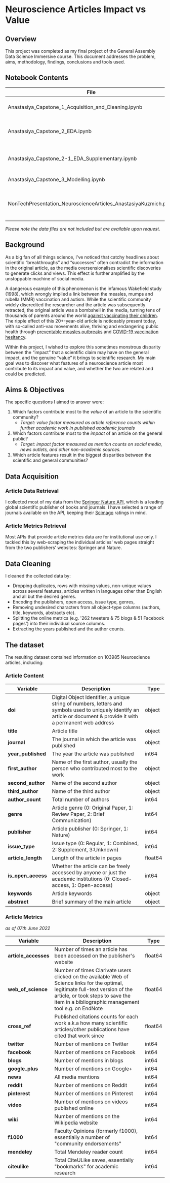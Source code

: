 # Neuroscience Articles Impact vs Value
## **Overview**

This project was completed as my final project of the General Assembly Data Science Immersive course. This document addresses the problem, aims, methodology, findings, conclusions and tools used.

## **Notebook Contents**

| File      | Contents |
| ----------- | ----------- |
| Anastasiya_Capstone_1_Acquisition_and_Cleaning.ipynb      | Acquisition and cleaning notebook       |
| Anastasiya_Capstone_2_EDA.ipynb   | Exploratory Data Analysis (EDA) Notebook        |
| Anastasiya_Capstone_2-1_EDA_Supplementary.ipynb  | Supplementary EDA: Modelling Topics by Decade        |
| Anastasiya_Capstone_3_Modelling.ipynb   | Modelling & results        |
| NonTechPresentation_NeuroscienceArticles_AnastasiyaKuzmich.ppsx   | A non-technical PowerPoint show recording        |

*Please note the data files are not included but are available upon request.*

## **Background**

As a big fan of all things science, I've noticed that catchy headlines about scientific “breakthroughs” and “successes” often contradict the information in the original article, as the media oversensionalises scientific discoveries to generate clicks and views. This effect is further amplified by the unstoppable machine of social media.

A dangerous example of this phenomenon is the infamous Wakefield study (1998), which wrongly implied a link between the measles, mumps and rubella (MMR) vaccination and autism. While the scientific community widely discredited the researcher and the article was subsequently retracted, the original article was a bombshell in the media, turning tens of thousands of parents around the world [against vaccinating their children](https://journals.plos.org/plosone/article?id=10.1371/journal.pone.0256395). The ripple effect of this 20+-year-old article is noticeably present today, with so-called anti-vax movements alive, thriving and endangering public health through [preventable measles outbreaks](https://www.ncbi.nlm.nih.gov/pmc/articles/PMC5489284/) and [COVID-19 vaccination hesitancy](https://journals.plos.org/plosone/article?id=10.1371/journal.pone.0264019).

Within this project, I wished to explore this sometimes monstrous disparity between the “impact” that a scientific claim may have on the general impact, and the genuine “value” it brings to scientific research. My main goal was to discover what features of a neuroscience article most contribute to its impact and value, and whether the two are related and could be predicted.

## **Aims & Objectives**

The specific questions I aimed to answer were:

1. Which factors contribute most to the *value* of an article to the scientific community?
    - *Target: value factor measured as article reference counts within further academic work in published academic journals*
2. Which factors contribute most to the *impact* of an article on the general public?
    - *Target: impact factor measured as mention counts on social media, news outlets, and other non-academic sources.*
3. Which article features result in the biggest disparities between the scientific and general communities?

## **Data Acquisition**

### **Article Data Retrieval**

I collected most of my data from the [Springer Nature API](https://dev.springernature.com/), which is a leading global scientific publisher of books and journals. I have selected a range of journals available on the API, keeping their [Scimago](https://www.scimagojr.com/journalrank.php?category=2801) ratings in mind.

### **Article Metrics Retrieval**

Most APIs that provide article metrics data are for institutional use only. I tackled this by web-scraping the individual articles' web pages straight from the two publishers’ websites: Springer and Nature.

## Data Cleaning

I cleaned the collected data by:

- Dropping duplicates, rows with missing values, non-unique values across several features, articles written in languages other than English and all but the desired genres.
- Encoding the publishers, open access, issue type, genres,
- Removing undesired characters from all object-type columns (authors, title, keywords, abstracts etc).
- Splitting the onilne metrics (e.g. '262 tweeters & 75 blogs & 51 Facebook pages') into their individual source columns.
- Extracting the years published and the author counts.

## The dataset

The resulting dataset contained information on 103985 Neuroscience articles, including:

### **Article Content**

| Variable      | Description | Type |
| ----------- | ----------- | ----------- |
| **doi** | Digital Object Identifier, a unique string of numbers, letters and symbols used to uniquely identify an article or document & provide it with a permanent web address | object |
|**title**| Article title| object|
|**journal**| The journal in which the article was published |object|
|**year_published**| The year the article was published |int64|
|**first_author**| Name of the first author, usually the person who contributed most to the work |object|
|**second_author**| Name of the second author |object|
|**third_author**|Name of the third author |object|
|**author_count**| Total number of authors |int64|
|**genre**| Article genre (0: Original Paper, 1: Review Paper, 2: Brief Communication) |int64|
|**publisher**| Article publisher (0: Springer, 1: Nature)|int64|
|**issue_type**| Issue type (0: Regular, 1: Combined, 2: Supplement, 3:Unknown) |int64|
|**article_length**| Length of the article in pages |float64|
|**is_open_access**| Whether the article can be freely accessed by anyone or just the academic institutions (0: Closed-access, 1: Open-access) |int64|
|**keywords**| Article keywords |object|
|**abstract**| Brief summary of the main article |object|

### **Article Metrics**
*as of 07th June 2022*

| Variable      | Description | Type |
| ----------- | ----------- | ----------- |
| **article_accesses** | Number of times an article has been accessed on the publisher's website | float64 |
| **web_of_science** | Number of times Clarivate users clicked on the available Web of Science links for the optimal, legitimate full-text version of the article, or took steps to save the item in a bibliographic management tool e.g. on EndNote | float64 |
| **cross_ref** | Published citations counts for each work a.k.a how many scientific articles/other publications have cited that work since | float64 |
| **twitter** | Number of mentions on Twitter | int64 |
| **facebook** | Number of mentions on Facebook | int64 |
| **blogs** | Number of mentions in blogs | int64 |
| **google_plus** | Number of mentions on Google+ | int64 |
| **news** | All media mentions | int64 |
| **reddit** | Number of mentions on Reddit | int64 |
| **pinterest** | Number of mentions on Pinterest | int64 |
| **video**| Number of mentions on videos published online | int64 |
| **wiki** | Number of mentions on the Wikipedia website | int64 |
| **f1000** | Faculty Opinions (formerly f1000), essentially a number of "community endorsements" | int64 |
| **mendeley** | Total Mendeley reader count | int64 |
| **citeulike** | Total CiteULike saves, essentially "bookmarks" for academic research | int64 |

